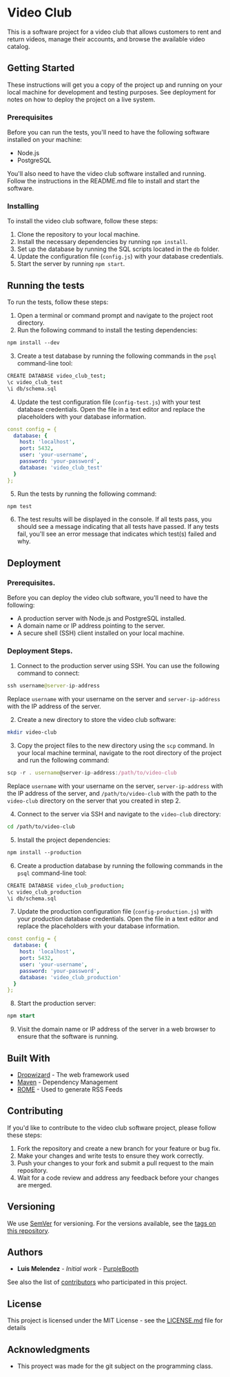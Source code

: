 # Video Club

This is a software project for a video club that allows customers to rent and return videos, manage their accounts, and browse the available video catalog.

## Getting Started

These instructions will get you a copy of the project up and running on your local machine for development and testing purposes. See deployment for notes on how to deploy the project on a live system.

### Prerequisites

Before you can run the tests, you'll need to have the following software installed on your machine:
-   Node.js
-   PostgreSQL

You'll also need to have the video club software installed and running. Follow the instructions in the README.md file to install and start the software.

### Installing

To install the video club software, follow these steps:
1.  Clone the repository to your local machine.
2.  Install the necessary dependencies by running `npm install`.
3.  Set up the database by running the SQL scripts located in the `db` folder.
4.  Update the configuration file (`config.js`) with your database credentials.
5.  Start the server by running `npm start`.

## Running the tests

To run the tests, follow these steps:

1.  Open a terminal or command prompt and navigate to the project root directory.
2.  Run the following command to install the testing dependencies:

```css
npm install --dev
```

3. Create a test database by running the following commands in the `psql` command-line tool:
```bash
CREATE DATABASE video_club_test;
\c video_club_test
\i db/schema.sql
```

4.  Update the test configuration file (`config-test.js`) with your test database credentials. Open the file in a text editor and replace the placeholders with your database information.
```yaml
const config = {
  database: {
    host: 'localhost',
    port: 5432,
    user: 'your-username',
    password: 'your-password',
    database: 'video_club_test'
  }
};
```

5. Run the tests by running the following command:
```bash
npm test
```

6.  The test results will be displayed in the console. If all tests pass, you should see a message indicating that all tests have passed. If any tests fail, you'll see an error message that indicates which test(s) failed and why.

## Deployment
### Prerequisites.
Before you can deploy the video club software, you'll need to have the following:
-   A production server with Node.js and PostgreSQL installed.
-   A domain name or IP address pointing to the server.
-   A secure shell (SSH) client installed on your local machine.

### Deployment Steps.
1. Connect to the production server using SSH. You can use the following command to connect:
```java
ssh username@server-ip-address
```
Replace `username` with your username on the server and `server-ip-address` with the IP address of the server.

2.  Create a new directory to store the video club software:
```bash
mkdir video-club
```

3. Copy the project files to the new directory using the `scp` command. In your local machine terminal, navigate to the root directory of the project and run the following command:
```typescript
scp -r . username@server-ip-address:/path/to/video-club
```
Replace `username` with your username on the server, `server-ip-address` with the IP address of the server, and `/path/to/video-club` with the path to the `video-club` directory on the server that you created in step 2.

4. Connect to the server via SSH and navigate to the `video-club` directory:
```bash
cd /path/to/video-club
```

5. Install the project dependencies:
```css
npm install --production
```

6. Create a production database by running the following commands in the `psql` command-line tool:
```bash
CREATE DATABASE video_club_production;
\c video_club_production
\i db/schema.sql
```

7. Update the production configuration file (`config-production.js`) with your production database credentials. Open the file in a text editor and replace the placeholders with your database information.
```yaml
const config = {
  database: {
    host: 'localhost',
    port: 5432,
    user: 'your-username',
    password: 'your-password',
    database: 'video_club_production'
  }
};
```

8. Start the production server:
```sql
npm start
```

9. Visit the domain name or IP address of the server in a web browser to ensure that the software is running.

## Built With

* [Dropwizard](http://www.dropwizard.io/1.0.2/docs/) - The web framework used
* [Maven](https://maven.apache.org/) - Dependency Management
* [ROME](https://rometools.github.io/rome/) - Used to generate RSS Feeds

## Contributing

If you'd like to contribute to the video club software project, please follow these steps:
1.  Fork the repository and create a new branch for your feature or bug fix.
2.  Make your changes and write tests to ensure they work correctly.
3.  Push your changes to your fork and submit a pull request to the main repository.
4.  Wait for a code review and address any feedback before your changes are merged.

## Versioning

We use [SemVer](http://semver.org/) for versioning. For the versions available, see the [tags on this repository](https://github.com/your/project/tags). 

## Authors

* **Luis Melendez** - *Initial work* - [PurpleBooth](https://github.com/PurpleBooth)

See also the list of [contributors](https://github.com/your/project/contributors) who participated in this project.

## License

This project is licensed under the MIT License - see the [LICENSE.md](LICENSE.md) file for details

## Acknowledgments

* This proyect was made for the git subject on the programming class.